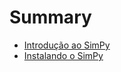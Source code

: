 # Summary

* [Introdução ao SimPy](introducao_ao_simpy.md)
* [Instalando o SimPy](instalando_o_simpy.md)

